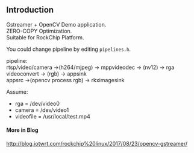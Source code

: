 ## Introduction

Gstreamer + OpenCV Demo application.  
ZERO-COPY Optimization.  
Suitable for RockChip Platform.

You could change pipeline by editing `pipelines.h`.

pipeline:  
rtsp/video/camera ->(h264/mjpeg) -> mppvideodec -> (nv12) -> rga videoconvert -> (rgb) -> appsink  
appsrc ->(opencv process rgb) -> rkximagesink  

Assume:  
* rga = /dev/video0
* camera = /dev/video1
* videofile = /usr/local/test.mp4

#### More in Blog

http://blog.iotwrt.com/rockchip%20linux/2017/08/23/opencv-gstreamer/
